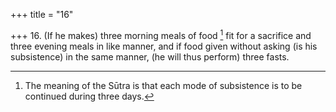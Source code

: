 +++
title = "16"

+++
16. (If he makes) three morning meals of food [^7]  fit for a sacrifice and three evening meals in like manner, and if food given without asking (is his subsistence) in the same manner, (he will thus perform) three fasts.


[^7]:  The meaning of the Sūtra is that each mode of subsistence is to be continued during three days.
